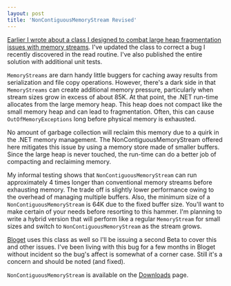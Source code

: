 ```yaml
---
layout: post
title: 'NonContiguousMemoryStream Revised'
---
```

[Earlier I wrote about a class I designed to combat large heap fragmentation issues with memory streams](/blog/post/2007/12/27/noncontiguousmemorystream-in-net). I've updated the class to correct a bug I recently discovered in the read routine. I've also published the entire solution with additional unit tests.

`MemoryStreams` are darn handy little buggers for caching away results from serialization and file copy operations. However, there's a dark side in that `MemoryStreams` can create additional memory pressure, particularly when stream sizes grow in excess of about 85K. At that point, the .NET run-time allocates from the large memory heap. This heap does not compact like the small memory heap and can lead to fragmentation. Often, this can cause `OutOfMemoryExceptions` long before physical memory is exhausted.

No amount of garbage collection will reclaim this memory due to a quirk in the .NET memory management. The NonContiguousMemoryStream offered here mitigates this issue by using a memory store made of smaller buffers. Since the large heap is never touched, the run-time can do a better job of compacting and reclaiming memory.

My informal testing shows that `NonContiguousMemoryStream` can run approximately 4 times longer than conventional memory streams before exhausting memory. The trade off is slightly lower performance owing to the overhead of managing multiple buffers. Also, the minimum size of a `NonContiguousMemoryStream` is 64K due to the fixed buffer size. You'll want to make certain of your needs before resorting to this hammer. I'm planning to write a hybrid version that will perform like a regular `MemoryStream` for small sizes and switch to `NonContiguousMemoryStream` as the stream grows.

[Bloget](/bloget) uses this class as well so I'll be issuing a second Beta to cover this and other issues. I've been living with this bug for a few months in Bloget without incident so the bug's affect is somewhat of a corner case. Still it's a concern and should be noted (and fixed).

`NonContiguousMemoryStream` is available on the [Downloads](/downloads) page.
    